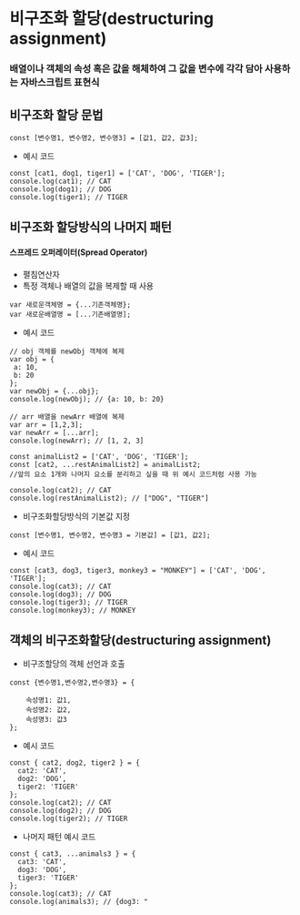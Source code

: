 # 비구조화 할당(destructuring assignment)
### 배열이나 객체의 속성 혹은 값을 해체하여 그 값을 변수에 각각 담아 사용하는 자바스크립트 표현식

## 비구조화 할당 문법
``` 
const [변수명1, 변수명2, 변수명3] = [값1, 값2, 값3];
```
 - 예시 코드
 ```
const [cat1, dog1, tiger1] = ['CAT', 'DOG', 'TIGER'];
console.log(cat1); // CAT
console.log(dog1); // DOG
console.log(tiger1); // TIGER
```
 
## 비구조화 할당방식의 나머지 패턴
#### 스프레드 오퍼레이터(Spread Operator)
 - 펼침연산자
 - 특정 객체나 배열의 값을 복제할 때 사용
 ```
var 새로운객체명 = {...기존객체명};
var 새로운배열명 = [...기존배열명];
```
- 예시 코드
 ```
// obj 객체를 newObj 객체에 복제
var obj = {
  a: 10,
  b: 20
};
var newObj = {...obj};
console.log(newObj); // {a: 10, b: 20}

// arr 배열을 newArr 배열에 복제
var arr = [1,2,3];
var newArr = [...arr];
console.log(newArr); // [1, 2, 3]
```

 ```
const animalList2 = ['CAT', 'DOG', 'TIGER'];
const [cat2, ...restAnimalList2] = animalList2;
//앞의 요소 1개와 나머지 요소를 분리하고 싶을 때 위 예시 코드처럼 사용 가능

console.log(cat2); // CAT
console.log(restAnimalList2); // ["DOG", "TIGER"]
```
- 비구조화할당방식의 기본값 지정
 ```
const [변수명1, 변수명2, 변수명3 = 기본값] = [값1, 값2];
```
- 예시 코드
 ```
const [cat3, dog3, tiger3, monkey3 = "MONKEY"] = ['CAT', 'DOG', 'TIGER'];
console.log(cat3); // CAT
console.log(dog3); // DOG
console.log(tiger3); // TIGER
console.log(monkey3); // MONKEY
```

## 객체의 비구조화할당(destructuring assignment)
- 비구조할당의 객체 선언과 호출
```
const {변수명1,변수명2,변수명3} = {
	
    속성명1: 값1,
    속성명2: 값2,
    속성명3: 값3 
};

```
- 예시 코드
```
const { cat2, dog2, tiger2 } = {
  cat2: 'CAT',
  dog2: 'DOG',
  tiger2: 'TIGER'
};
console.log(cat2); // CAT
console.log(dog2); // DOG
console.log(tiger2); // TIGER
```
- 나머지 패턴 예시 코드
```
const { cat3, ...animals3 } = {
  cat3: 'CAT',
  dog3: 'DOG',
  tiger3: 'TIGER'
};
console.log(cat3); // CAT
console.log(animals3); // {dog3: "
```
